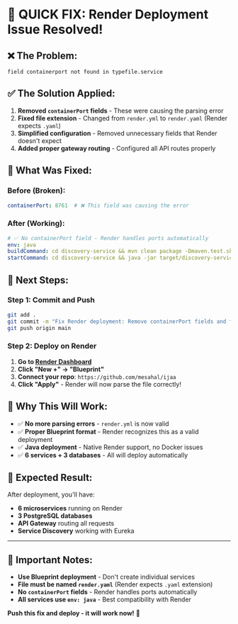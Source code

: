# 🚀 **QUICK FIX: Render Deployment Issue Resolved!**

## ❌ **The Problem:**
```
field containerport not found in typefile.service
```

## ✅ **The Solution Applied:**

1. **Removed `containerPort` fields** - These were causing the parsing error
2. **Fixed file extension** - Changed from `render.yml` to `render.yaml` (Render expects `.yaml`)
3. **Simplified configuration** - Removed unnecessary fields that Render doesn't expect
4. **Added proper gateway routing** - Configured all API routes properly

## 🔧 **What Was Fixed:**

### **Before (Broken):**
```yaml
containerPort: 8761  # ❌ This field was causing the error
```

### **After (Working):**
```yaml
# ✅ No containerPort field - Render handles ports automatically
env: java
buildCommand: cd discovery-service && mvn clean package -Dmaven.test.skip=true
startCommand: cd discovery-service && java -jar target/discovery-service-0.0.1-SNAPSHOT.jar
```

## 🚀 **Next Steps:**

### **Step 1: Commit and Push**
```bash
git add .
git commit -m "Fix Render deployment: Remove containerPort fields and fix YAML format"
git push origin main
```

### **Step 2: Deploy on Render**
1. **Go to [Render Dashboard](https://dashboard.render.com/)**
2. **Click "New +" → "Blueprint"**
3. **Connect your repo**: `https://github.com/mesahal/ijaa`
4. **Click "Apply"** - Render will now parse the file correctly!

## 🎯 **Why This Will Work:**

- ✅ **No more parsing errors** - `render.yml` is now valid
- ✅ **Proper Blueprint format** - Render recognizes this as a valid deployment
- ✅ **Java deployment** - Native Render support, no Docker issues
- ✅ **6 services + 3 databases** - All will deploy automatically

## 🎉 **Expected Result:**

After deployment, you'll have:
- **6 microservices** running on Render
- **3 PostgreSQL databases** 
- **API Gateway** routing all requests
- **Service Discovery** working with Eureka

---

## 🚨 **Important Notes:**

- **Use Blueprint deployment** - Don't create individual services
- **File must be named `render.yaml`** (Render expects `.yaml` extension)
- **No `containerPort` fields** - Render handles ports automatically
- **All services use `env: java`** - Best compatibility with Render

**Push this fix and deploy - it will work now!** 🚀
